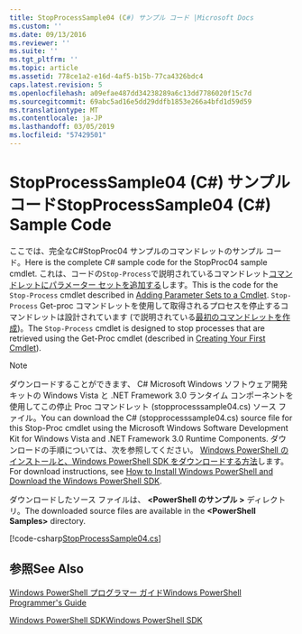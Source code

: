 ```yaml
---
title: StopProcessSample04 (C#) サンプル コード |Microsoft Docs
ms.custom: ''
ms.date: 09/13/2016
ms.reviewer: ''
ms.suite: ''
ms.tgt_pltfrm: ''
ms.topic: article
ms.assetid: 778ce1a2-e16d-4af5-b15b-77ca4326bdc4
caps.latest.revision: 5
ms.openlocfilehash: a09efae487dd34238289a6c13dd7786020f15c7d
ms.sourcegitcommit: 69abc5ad16e5dd29ddfb1853e266a4bfd1d59d59
ms.translationtype: MT
ms.contentlocale: ja-JP
ms.lasthandoff: 03/05/2019
ms.locfileid: "57429501"
---
```

# <a name="stopprocesssample04-c-sample-code"></a><span data-ttu-id="76a82-102">StopProcessSample04 (C#) サンプル コード</span><span class="sxs-lookup"><span data-stu-id="76a82-102">StopProcessSample04 (C#) Sample Code</span></span>

<span data-ttu-id="76a82-103">ここでは、完全なC#StopProc04 サンプルのコマンドレットのサンプル コード。</span><span class="sxs-lookup"><span data-stu-id="76a82-103">Here is the complete C# sample code for the StopProc04 sample cmdlet.</span></span> <span data-ttu-id="76a82-104">これは、コードの`Stop-Process`で説明されているコマンドレット[コマンドレットにパラメーター セットを追加する](../cmdlet/adding-parameter-sets-to-a-cmdlet.md)します。</span><span class="sxs-lookup"><span data-stu-id="76a82-104">This is the code for the `Stop-Process` cmdlet described in [Adding Parameter Sets to a Cmdlet](../cmdlet/adding-parameter-sets-to-a-cmdlet.md).</span></span> <span data-ttu-id="76a82-105">`Stop-Process` Get-proc コマンドレットを使用して取得されるプロセスを停止するコマンドレットは設計されています (で説明されている[最初のコマンドレットを作成](../cmdlet/creating-a-cmdlet-without-parameters.md))。</span><span class="sxs-lookup"><span data-stu-id="76a82-105">The `Stop-Process` cmdlet is designed to stop processes that are retrieved using the Get-Proc cmdlet (described in [Creating Your First Cmdlet](../cmdlet/creating-a-cmdlet-without-parameters.md)).</span></span>

> [!NOTE]
> <span data-ttu-id="76a82-106">ダウンロードすることができます、 C# Microsoft Windows ソフトウェア開発キットの Windows Vista と .NET Framework 3.0 ランタイム コンポーネントを使用してこの停止 Proc コマンドレット (stopprocesssample04.cs) ソース ファイル。</span><span class="sxs-lookup"><span data-stu-id="76a82-106">You can download the C# (stopprocesssample04.cs) source file for this Stop-Proc cmdlet using the Microsoft Windows Software Development Kit for Windows Vista and .NET Framework 3.0 Runtime Components.</span></span> <span data-ttu-id="76a82-107">ダウンロードの手順については、次を参照してください。 [Windows PowerShell のインストールと、Windows PowerShell SDK をダウンロードする方法](/powershell/developer/installing-the-windows-powershell-sdk)します。</span><span class="sxs-lookup"><span data-stu-id="76a82-107">For download instructions, see [How to Install Windows PowerShell and Download the Windows PowerShell SDK](/powershell/developer/installing-the-windows-powershell-sdk).</span></span>
>
> <span data-ttu-id="76a82-108">ダウンロードしたソース ファイルは、  **\<PowerShell のサンプル >** ディレクトリ。</span><span class="sxs-lookup"><span data-stu-id="76a82-108">The downloaded source files are available in the **\<PowerShell Samples>** directory.</span></span>

[!code-csharp[StopProcessSample04.cs](../../powershell-sdk-samples/SDK-2.0/csharp/StopProcessSample04/StopProcessSample04.cs#L11-L435 "StopProcessSample04.cs")]

## <a name="see-also"></a><span data-ttu-id="76a82-109">参照</span><span class="sxs-lookup"><span data-stu-id="76a82-109">See Also</span></span>

[<span data-ttu-id="76a82-110">Windows PowerShell プログラマー ガイド</span><span class="sxs-lookup"><span data-stu-id="76a82-110">Windows PowerShell Programmer's Guide</span></span>](./windows-powershell-programmer-s-guide.md)

[<span data-ttu-id="76a82-111">Windows PowerShell SDK</span><span class="sxs-lookup"><span data-stu-id="76a82-111">Windows PowerShell SDK</span></span>](../windows-powershell-reference.md)